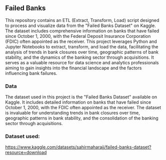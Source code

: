 ## Failed Banks
This repository contains an ETL (Extract, Transform, Load) script designed to process and visualize data from the "Failed Banks Dataset" on Kaggle. The dataset includes comprehensive information on banks that have failed since October 1, 2000, with the Federal Deposit Insurance Corporation (FDIC) often appointed as the receiver. This project leverages Python and Jupyter Notebooks to extract, transform, and load the data, facilitating the analysis of trends in bank closures over time, geographic patterns of bank stability, and the dynamics of the banking sector through acquisitions. It serves as a valuable resource for data science and analytics professionals aiming to gain insights into the financial landscape and the factors influencing bank failures.

### Data
The dataset used in this project is the "Failed Banks Dataset" available on Kaggle. It includes detailed information on banks that have failed since October 1, 2000, with the FDIC often appointed as the receiver. The dataset is invaluable for understanding trends in bank closures over time, geographic patterns in bank stability, and the consolidation of the banking sector through acquisitions.

### Dataset used:
https://www.kaggle.com/datasets/sahirmaharajj/failed-banks-dataset?resource=download
